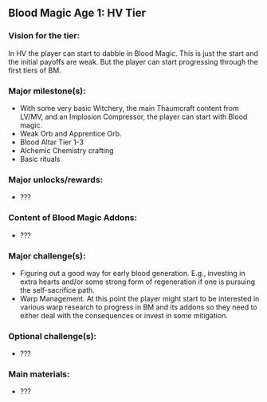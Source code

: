 ## Blood Magic Age 1: HV Tier


### Vision for the tier:
In HV the player can start to dabble in Blood Magic. This is just the start and the initial payoffs are weak. But the player can start progressing through the first tiers of BM.

### Major milestone(s):
- With some very basic Witchery, the main Thaumcraft content from LV/MV, and an Implosion Compressor, the player can start with Blood magic.
- Weak Orb and Apprentice Orb.
- Blood Altar Tier 1-3
- Alchemic Chemistry crafting
- Basic rituals

### Major unlocks/rewards:
- ???

### Content of Blood Magic Addons:
- ???

### Major challenge(s):
- Figuring out a good way for early blood generation. E.g., investing in extra hearts and/or some strong form of regeneration if one is pursuing the self-sacrifice path.
- Warp Management. At this point the player might start to be interested in various warp research to progress in BM and its addons so they need to either deal with the consequences or invest in some mitigation.

### Optional challenge(s):
- ???

### Main materials:
- ???

